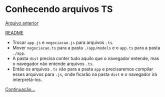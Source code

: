 # Conhecendo arquivos TS

[Arquivo anterior](/estudos/instalandoTypescript.md)


[README](/README.md)

- Trocar `app.js` e `negociacao.js` para arquivos `.ts`.
- Mover `negociacao.ts` para a pasta `./app/models` e o `app.ts` para a pasta `./app`.
- A pasta `dist` precisa conter tudo aquilo que o navegador entende, mas o navegador não entende arquivos `.ts`.
- Então os arquivos `.ts` vão para a pasta `app` e precisaremos compilar esses arquivos para `.js`, onde ficarão na pasta `dist` e o navegador irá interpretá-los.

[Continuação...](/estudos/configuracaoBasicaCompilador.md)